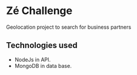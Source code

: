 # Zé Challenge
Geolocation project to search for business partners

## Technologies used
- NodeJs in API.
- MongoDB in data base.
